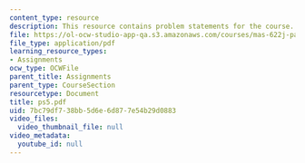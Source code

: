 ```yaml
---
content_type: resource
description: This resource contains problem statements for the course.
file: https://ol-ocw-studio-app-qa.s3.amazonaws.com/courses/mas-622j-pattern-recognition-and-analysis-fall-2006/7bc79df738bb5d6e6d877e54b29d0883_ps5.pdf
file_type: application/pdf
learning_resource_types:
- Assignments
ocw_type: OCWFile
parent_title: Assignments
parent_type: CourseSection
resourcetype: Document
title: ps5.pdf
uid: 7bc79df7-38bb-5d6e-6d87-7e54b29d0883
video_files:
  video_thumbnail_file: null
video_metadata:
  youtube_id: null
---
```

